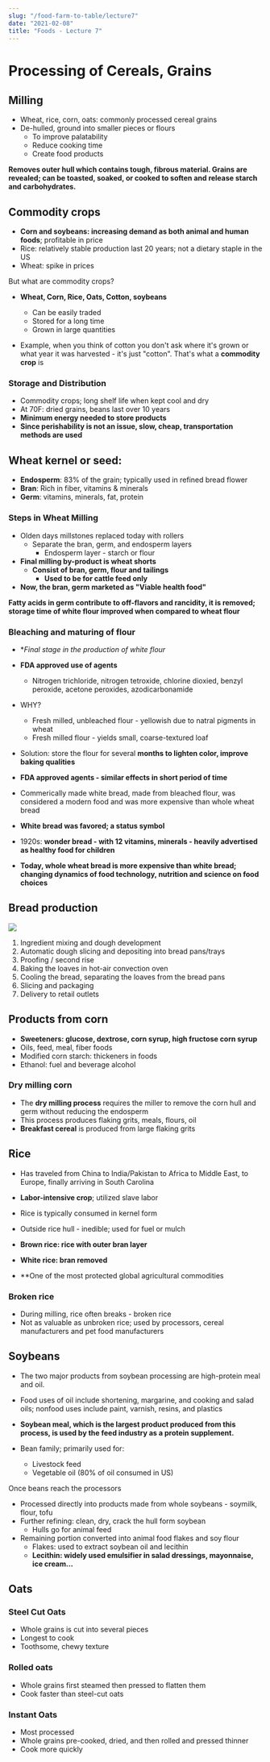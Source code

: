 ```yaml
---
slug: "/food-farm-to-table/lecture7"
date: "2021-02-08"
title: "Foods - Lecture 7"
---
```


# Processing of Cereals, Grains

## Milling

- Wheat, rice, corn, oats: commonly processed cereal grains
- De-hulled, ground into smaller pieces or flours
  - To improve palatability
  - Reduce cooking time
  - Create food products

**Removes outer hull which contains tough, fibrous material. Grains are revealed; can be toasted, soaked, or cooked to soften and release starch and carbohydrates.**

## Commodity crops

- **Corn and soybeans: increasing demand as both animal and human foods**; profitable in price
- Rice: relatively stable production last 20 years; not a dietary staple in the US
- Wheat: spike in prices

But what are commodity crops?

- **Wheat, Corn, Rice, Oats, Cotton, soybeans**

  - Can be easily traded
  - Stored for a long time
  - Grown in large quantities

- Example, when you think of cotton you don't ask where it's grown or what year it was harvested - it's just "cotton". That's what a **commodity crop** is

### Storage and Distribution

- Commodity crops; long shelf life when kept cool and dry
- At 70F: dried grains, beans last over 10 years
- **Minimum energy needed to store products**
- **Since perishability is not an issue, slow, cheap, transportation methods are used**

## Wheat kernel or seed:

- **Endosperm**: 83% of the grain; typically used in refined bread flower
- **Bran**: Rich in fiber, vitamins & minerals
- **Germ**: vitamins, minerals, fat, protein

### Steps in Wheat Milling

- Olden days millstones replaced today with rollers
  - Separate the bran, germ, and endosperm layers
    - Endosperm layer - starch or flour
- **Final milling by-product is wheat shorts**
  - **Consist of bran, germ, flour and tailings**
    - **Used to be for cattle feed only**
- **Now, the bran, germ marketed as "Viable health food"**

**Fatty acids in germ contribute to off-flavors and rancidity, it is removed; storage time of white flour improved when compared to wheat flour**

### Bleaching and maturing of flour

- \*_Final stage in the production of white flour_
- **FDA approved use of agents**
  - Nitrogen trichloride, nitrogen tetroxide, chlorine dioxied, benzyl peroxide, acetone peroxides, azodicarbonamide
- WHY?
  - Fresh milled, unbleached flour - yellowish due to natral pigments in wheat
  - Fresh milled flour - yields small, coarse-textured loaf
- Solution: store the flour for several **months to lighten color, improve baking qualities**
- **FDA approved agents - similar effects in short period of time**

- Commerically made white bread, made from bleached flour, was considered a modern food and was more expensive than whole wheat bread
- **White bread was favored; a status symbol**
- 1920s: **wonder bread - with 12 vitamins, minerals - heavily advertised as healthy food for children**
- **Today, whole wheat bread is more expensive than white bread; changing dynamics of food technology, nutrition and science on food choices**

## Bread production

![](https://i.gyazo.com/1c77030d3f2ee232a5bd0a8db62025a4.png)

1. Ingredient mixing and dough development
2. Automatic dough slicing and depositing into bread pans/trays
3. Proofing / second rise
4. Baking the loaves in hot-air convection oven
5. Cooling the bread, separating the loaves from the bread pans
6. Slicing and packaging
7. Delivery to retail outlets

## Products from corn

- **Sweeteners: glucose, dextrose, corn syrup, high fructose corn syrup**
- Oils, feed, meal, fiber foods
- Modified corn starch: thickeners in foods
- Ethanol: fuel and beverage alcohol

### Dry milling corn

- The **dry milling process** requires the miller to remove the corn hull and germ without reducing the endosperm
- This process produces flaking grits, meals, flours, oil
- **Breakfast cereal** is produced from large flaking grits

## Rice

- Has traveled from China to India/Pakistan to Africa to Middle East, to Europe, finally arriving in South Carolina
- **Labor-intensive crop**; utilized slave labor

- Rice is typically consumed in kernel form
- Outside rice hull - inedible; used for fuel or mulch
- **Brown rice: rice with outer bran layer**
- **White rice: bran removed**
- \*\*One of the most protected global agricultural commodities

### Broken rice

- During milling, rice often breaks - broken rice
- Not as valuable as unbroken rice; used by processors, cereal manufacturers and pet food manufacturers

## Soybeans

- The two major products from soybean processing are high-protein meal and oil.
- Food uses of oil include shortening, margarine, and cooking and salad oils; nonfood uses include paint, varnish, resins, and plastics
- **Soybean meal, which is the largest product produced from this process, is used by the feed industry as a protein supplement.**

- Bean family; primarily used for:
  - Livestock feed
  - Vegetable oil (80% of oil consumed in US)

Once beans reach the processors

- Processed directly into products made from whole soybeans - soymilk, flour, tofu
- Further refining: clean, dry, crack the hull form soybean
  - Hulls go for animal feed
- Remaining portion converted into animal food flakes and soy flour
  - Flakes: used to extract soybean oil and lecithin
  - **Lecithin: widely used emulsifier in salad dressings, mayonnaise, ice cream...**

## Oats

### Steel Cut Oats

- Whole grains is cut into several pieces
- Longest to cook
- Toothsome, chewy texture

### Rolled oats

- Whole grains first steamed then pressed to flatten them
- Cook faster than steel-cut oats

### Instant Oats

- Most processed
- Whole grains pre-cooked, dried, and then rolled and pressed thinner
- Cook more quickly
